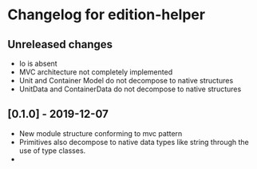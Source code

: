 # Changelog for edition-helper

## Unreleased changes

- Io is absent
- MVC architecture not completely implemented
- Unit and Container Model do not decompose to native structures
- UnitData and ContainerData do not decompose to native structures


## [0.1.0] - 2019-12-07

- New module structure conforming to mvc pattern
- Primitives also decompose to native data types like string through the use
  of type classes.
- 
